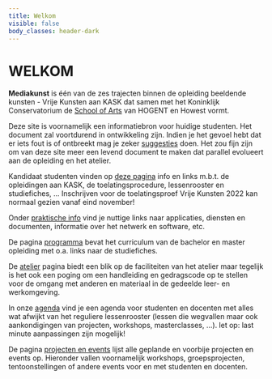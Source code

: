 ```yaml
---
title: Welkom
visible: false
body_classes: header-dark
---
```


# WELKOM
**Mediakunst** is één van de zes trajecten binnen de opleiding beeldende kunsten - Vrije Kunsten aan KASK dat samen met het Koninklijk Conservatorium de [School of Arts](https://www.schoolofartsgent.be/) van HOGENT en Howest vormt.

Deze site is voornamelijk een informatiebron voor huidige studenten. Het document zal voortdurend in ontwikkeling zijn. Indien je het gevoel hebt dat er iets fout is of ontbreekt mag je zeker [suggesties](https://leper.noho.st/pad/p/2021_MK_intern_suggesties) doen. Het zou fijn zijn om van deze site meer een levend document te maken dat parallel evolueert aan de opleiding en het atelier.

Kandidaat studenten vinden op [deze pagina](../kandidaat%20studenten) info en links m.b.t. de opleidingen aan KASK, de toelatingsprocedure, lessenrooster en studiefiches, ... Inschrijven voor de toelatingsproef Vrije Kunsten 2022 kan normaal gezien vanaf eind november!

Onder [praktische info](../praktische_info) vind je nuttige links naar applicaties, diensten en documenten, informatie over het netwerk en software, etc.

De pagina [programma](../programma) bevat het curriculum van de bachelor en master opleiding met o.a. links naar de studiefiches.

De [atelier](../atelier) pagina biedt een blik op de faciliteiten van het atelier maar tegelijk is het ook een poging om een handleiding en gedragscode op te stellen voor de omgang met anderen en materiaal in de gedeelde leer- en werkomgeving.

In onze [agenda](../agenda) vind je een agenda voor studenten en docenten met alles wat afwijkt van het reguliere lessenrooster (lessen die wegvallen maar ook aankondigingen van projecten, workshops, masterclasses, …). let op: last minute aanpassingen zijn mogelijk!

De pagina [projecten en events](../projecten_en_events) lijst alle geplande en voorbije projecten en events op. Hieronder vallen voornamelijk workshops, groepsprojecten, tentoonstellingen of andere events voor en met studenten en docenten.
